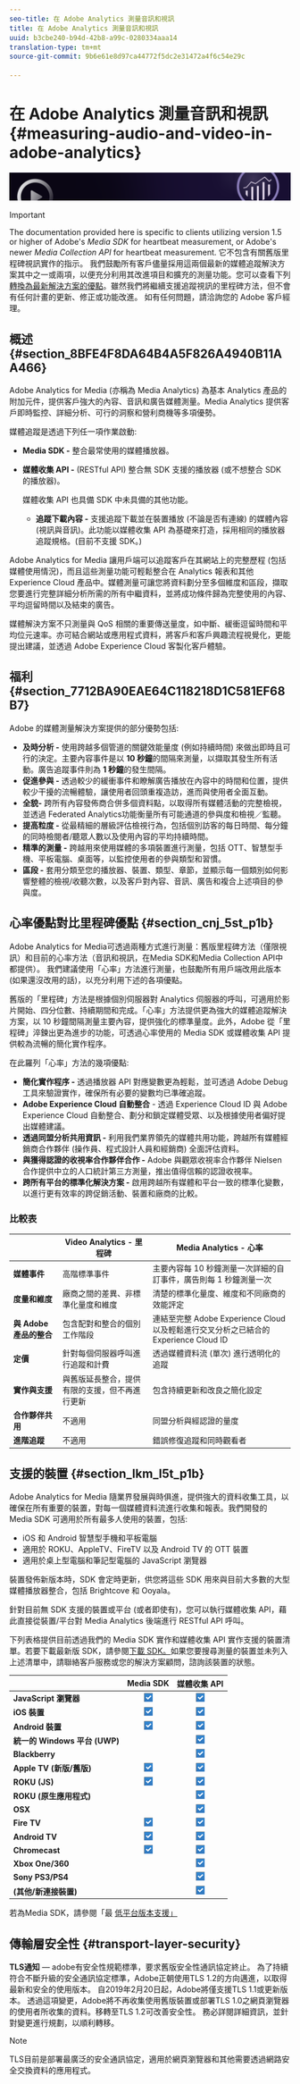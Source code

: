 ```yaml
---
seo-title: 在 Adobe Analytics 測量音訊和視訊
title: 在 Adobe Analytics 測量音訊和視訊
uuid: b3cbe240-b94d-42b8-a99c-0280334aaa14
translation-type: tm+mt
source-git-commit: 9b6e61e8d97ca44772f5dc2e31472a4f6c54e29c

---
```



# 在 Adobe Analytics 測量音訊和視訊{#measuring-audio-and-video-in-adobe-analytics}

![橫幅](./assets/media_analytics_banner.png)

>[!IMPORTANT]
>
>The documentation provided here is specific to clients utilizing version 1.5 or higher of Adobe's *Media SDK* for heartbeat measurement, or Adobe's newer *Media Collection API* for heartbeat measurement. 它不包含有關舊版里程碑視訊實作的指示。 我們鼓勵所有客戶儘量採用這兩個最新的媒體追蹤解決方案其中之一或兩項，以便充分利用其改進項目和擴充的測量功能。您可以查看下列[轉換為最新解決方案的優點](media-overview.md#section_cnj_5st_p1b)。雖然我們將繼續支援追蹤視訊的里程碑方法，但不會有任何計畫的更新、修正或功能改進。 如有任何問題，請洽詢您的 Adobe 客戶經理。

## 概述 {#section_8BFE4F8DA64B4A5F826A4940B11AA466}

Adobe Analytics for Media (亦稱為 Media Analytics) 為基本 Analytics 產品的附加元件，提供客戶強大的內容、音訊和廣告媒體測量。Media Analytics 提供客戶即時監控、詳細分析、可行的洞察和營利商機等多項優勢。

媒體追蹤是透過下列任一項作業啟動:

* **Media SDK -** 整合最常使用的媒體播放器。
* **媒體收集 API -** (RESTful API) 整合無 SDK 支援的播放器 (或不想整合 SDK 的播放器)。

   媒體收集 API 也具備 SDK 中未具備的其他功能。

   * **追蹤下載內容 -** 支援追蹤下載並在裝置播放 (不論是否有連線) 的媒體內容 (視訊與音訊)。此功能以媒體收集 API 為基礎來打造，採用相同的播放器追蹤規格。(目前不支援 SDK。)

Adobe Analytics for Media 讓用戶端可以追蹤客戶在其網站上的完整歷程 (包括媒體使用情況)，而且這些測量功能可輕鬆整合在 Analytics 報表和其他 Experience Cloud 產品中。媒體測量可讓您將資料劃分至多個維度和區段，擷取您要進行完整詳細分析所需的所有中繼資料，並將成功條件歸為完整使用的內容、平均逗留時間以及結束的廣告。

媒體解決方案不只測量與 QoS 相關的重要傳送量度，如中斷、緩衝逗留時間和平均位元速率。亦可結合網站或應用程式資料，將客戶和客戶興趣流程視覺化，更能提出建議，並透過 Adobe Experience Cloud 客製化客戶體驗。

## 福利 {#section_7712BA90EAE64C118218D1C581EF68B7}

Adobe 的媒體測量解決方案提供的部分優勢包括:

* **及時分析 -** 使用跨越多個管道的關鍵效能量度 (例如持續時間) 來做出即時且可行的決定。主要內容事件是以 **10 秒鐘**&#x200B;的間隔來測量，以擷取其發生所有活動。廣告追蹤事件則為 **1 秒鐘**&#x200B;的發生間隔。
* **促進參與 -** 透過較少的緩衝事件和瞭解廣告播放在內容中的時間和位置，提供較少干擾的流暢體驗，讓使用者回頭重複造訪，進而與使用者全面互動。
* **全貌-** 跨所有內容發佈商合併多個資料點，以取得所有媒體活動的完整檢視，並透過 [](data-sharing/federated-analytics.md) Federated Analytics功能衡量所有可能通道的參與度和檢視／監聽。
* **提高粒度 -** 從最精細的層級評估檢視行為，包括個別訪客的每日時間、每分鐘的同時檢閱者/聽眾人數以及使用內容的平均持續時間。
* **精準的測量 -** 跨越用來使用媒體的多項裝置進行測量，包括 OTT、智慧型手機、平板電腦、桌面等，以監控使用者的參與類型和習慣。
* **區段 -** 套用分類至您的播放器、裝置、類型、章節，並顯示每一個類別如何影響整體的檢視/收聽次數，以及客戶對內容、音訊、廣告和複合上述項目的參與度。

## 心率優點對比里程碑優點 {#section_cnj_5st_p1b}

Adobe Analytics for Media可透過兩種方式進行測量：舊版里程碑方法（僅限視訊）和目前的心率方法（音訊和視訊，在Media SDK和Media Collection API中都提供）。 我們建議使用「心率」方法進行測量，也鼓勵所有用戶端改用此版本 (如果還沒改用的話)，以充分利用下述的各項優點。

舊版的「里程碑」方法是根據個別伺服器對 Analytics 伺服器的呼叫，可適用於影片開始、四分位數、持續期間和完成。「心率」方法提供更為強大的媒體追蹤解決方案，以 10 秒鐘間隔測量主要內容，提供強化的標準量度。此外，Adobe 從「里程碑」淬鍊出更為進步的功能，可透過心率使用的 Media SDK 或媒體收集 API 提供較為流暢的簡化實作程序。

在此羅列「心率」方法的幾項優點:

* **簡化實作程序 -** 透過播放器 API 對應變數更為輕鬆，並可透過 Adobe Debug 工具來驗證實作，確保所有必要的變數均已準確追蹤。
* **Adobe Experience Cloud 自動整合** - 透過 Experience Cloud ID 與 Adobe Experience Cloud 自動整合、劃分和鎖定媒體受眾、以及根據使用者偏好提出媒體建議。
* **透過同盟分析共用資訊 -** 利用我們業界領先的媒體共用功能，跨越所有媒體經銷商合作夥伴 (操作員、程式設計人員和經銷商) 全面評估資料。
* **與獲得認證的收視率合作夥伴合作 -** Adobe 與觀眾收視率合作夥伴 Nielsen 合作提供中立的人口統計第三方測量，推出值得信賴的認證收視率。
* **跨所有平台的標準化解決方案 -** 啟用跨越所有媒體和平台一致的標準化變數，以進行更有效率的跨促銷活動、裝置和廠商的比較。

### 比較表

|  | Video Analytics - 里程碑 | Media Analytics - 心率 |
|---|---|---|
| **媒體事件** | 高階標準事件 | 主要內容每 10 秒鐘測量一次詳細的自訂事件，廣告則每 1 秒鐘測量一次 |
| **度量和維度** | 廠商之間的差異、非標準化量度和維度 | 清楚的標準化量度、維度和不同廠商的效能評定 |
| **與 Adobe 產品的整合** | 包含配對和整合的個別工作階段 | 連結至完整 Adobe Experience Cloud 以及輕鬆進行交叉分析之已結合的 Experience Cloud ID |
| **定價** | 針對每個伺服器呼叫進行追蹤和計費 | 透過媒體資料流 (單次) 進行透明化的追蹤 |
| **實作與支援** | 與舊版延長整合，提供有限的支援，但不再進行更新 | 包含持續更新和改良之簡化設定 |
| **合作夥伴共用** | 不適用 | 同盟分析與經認證的量度 |
| **進階追蹤** | 不適用 | 錯誤修復追蹤和同時觀看者 |

## 支援的裝置 {#section_lkm_l5t_p1b}

Adobe Analytics for Media 隨業界發展與時俱進，提供強大的資料收集工具，以確保在所有重要的裝置，對每一個媒體資料流進行收集和報表。我們開發的 Media SDK 可適用於所有最多人使用的裝置，包括:

* iOS 和 Android 智慧型手機和平板電腦
* 適用於 ROKU、AppleTV、FireTV 以及 Android TV 的 OTT 裝置
* 適用於桌上型電腦和筆記型電腦的 JavaScript 瀏覽器

裝置發佈新版本時，SDK 會定時更新，供您將這些 SDK 用來與目前大多數的大型媒體播放器整合，包括 Brightcove 和 Ooyala。

針對目前無 SDK 支援的裝置或平台 (或者即使有)，您可以執行媒體收集 API，藉此直接從裝置/平台對 Media Analytics 後端進行 RESTful API 呼叫。

下列表格提供目前透過我們的 Media SDK 實作和媒體收集 API 實作支援的裝置清單。若要下載最新版 SDK，請參閱[下載 SDK。](sdk-implement/download-sdks.md)如果您要搜尋測量的裝置並未列入上述清單中，請聯絡客戶服務或您的解決方案顧問，諮詢該裝置的狀態。

|      | Media SDK | 媒體收集 API |
|---|:---:|:---:|
| **JavaScript 瀏覽器** | ![](assets/icon-blue-check.png) | ![](assets/icon-blue-check.png) |
| **iOS 裝置** | ![](assets/icon-blue-check.png) | ![](assets/icon-blue-check.png) |
| **Android 裝置** | ![](assets/icon-blue-check.png) | ![](assets/icon-blue-check.png) |
| **統一的 Windows 平台 (UWP)** |  | ![](assets/icon-blue-check.png) |
| **Blackberry** |  | ![](assets/icon-blue-check.png) |
| **Apple TV (新版/舊版)** | ![](assets/icon-blue-check.png) | ![](assets/icon-blue-check.png) |
| **ROKU (JS)** | ![](assets/icon-blue-check.png) | ![](assets/icon-blue-check.png) |
| **ROKU (原生應用程式)** |  | ![](assets/icon-blue-check.png) |
| **OSX** |  | ![](assets/icon-blue-check.png) |
| **Fire TV** | ![](assets/icon-blue-check.png) | ![](assets/icon-blue-check.png) |
| **Android TV** | ![](assets/icon-blue-check.png) | ![](assets/icon-blue-check.png) |
| **Chromecast** | ![](assets/icon-blue-check.png) | ![](assets/icon-blue-check.png) |
| **Xbox One/360** |  | ![](assets/icon-blue-check.png) |
| **Sony PS3/PS4** |  | ![](assets/icon-blue-check.png) |
| **(其他/新連接裝置)** |  | ![](assets/icon-blue-check.png) |

若為Media SDK，請參閱「最 [低平台版本支援」](./sdk-implement/setup/setup-overview.md#minimum-platform-version)

## 傳輸層安全性 {#transport-layer-security}

**TLS通知** — adobe有安全性規範標準，要求舊版安全性通訊協定終止。 為了持續符合不斷升級的安全通訊協定標準，Adobe正朝使用TLS 1.2的方向邁進，以取得最新和安全的使用版本。 自2019年2月20日起，Adobe將僅支援TLS 1.1或更新版本。 透過這項變更，Adobe將不再收集使用舊版裝置或部署TLS 1.0之網頁瀏覽器的使用者所收集的資料。移轉至TLS 1.2可改善安全性。 務必詳閱詳細資訊，並針對變更進行規劃，以順利轉移。

>[!NOTE]
>
>TLS目前是部署最廣泛的安全通訊協定，適用於網頁瀏覽器和其他需要透過網路安全交換資料的應用程式。
